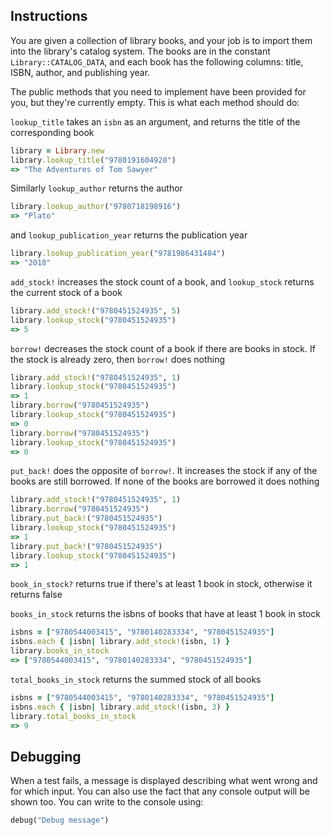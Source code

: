 ## Instructions

You are given a collection of library books, and your job is to import them into
the library's catalog system. The books are in the constant `Library::CATALOG_DATA`, and
each book has the following columns:
title, ISBN, author, and publishing year.

The public methods that you need to implement have been provided for you, but they're
currently empty. This is what each method should do:

`lookup_title` takes an `isbn` as an argument, and returns the title of the
corresponding book

```ruby
library = Library.new
library.lookup_title("9780191604928")
=> "The Adventures of Tom Sawyer"
```

Similarly `lookup_author` returns the author

```ruby
library.lookup_author("9780718198916")
=> "Plato"
```

and `lookup_publication_year` returns the publication year

```ruby
library.lookup_publication_year("9781986431484")
=> "2018"
```

`add_stock!` increases the stock count of a book, and `lookup_stock` returns
the current stock of a book

```ruby
library.add_stock!("9780451524935", 5)
library.lookup_stock("9780451524935")
=> 5
```

`borrow!` decreases the stock count of a book if there are books in stock.
If the stock is already zero, then `borrow!` does nothing

```ruby
library.add_stock!("9780451524935", 1)
library.lookup_stock("9780451524935")
=> 1
library.borrow("9780451524935")
library.lookup_stock("9780451524935")
=> 0
library.borrow("9780451524935")
library.lookup_stock("9780451524935")
=> 0
```

`put_back!` does the opposite of `borrow!`. It increases the stock if any of the
books are still borrowed. If none of the books are borrowed it does nothing

```ruby
library.add_stock!("9780451524935", 1)
library.borrow("9780451524935")
library.put_back!("9780451524935")
library.lookup_stock("9780451524935")
=> 1
library.put_back!("9780451524935")
library.lookup_stock("9780451524935")
=> 1
```

`book_in_stock?` returns true if there's at least 1 book in stock, otherwise it
returns false

`books_in_stock` returns the isbns of books that have at least 1 book in stock

```ruby
isbns = ["9780544003415", "9780140283334", "9780451524935"]
isbns.each { |isbn| library.add_stock!(isbn, 1) }
library.books_in_stock
=> ["9780544003415", "9780140283334", "9780451524935"]
```

`total_books_in_stock` returns the summed stock of all books

```ruby
isbns = ["9780544003415", "9780140283334", "9780451524935"]
isbns.each { |isbn| library.add_stock!(isbn, 3) }
library.total_books_in_stock
=> 9
```

## Debugging

When a test fails, a message is displayed describing what went wrong and for which input. You can also use the fact that any console output will be shown too. You can write to the console using:

```ruby
debug("Debug message")
```
